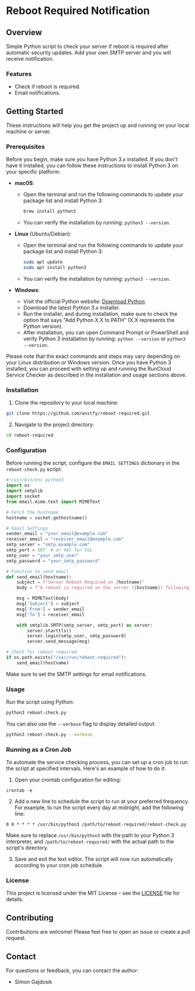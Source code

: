 # Reboot Required Notification

## Overview

Simple Python script to check your server if reboot is required after automatic security updates. Add your own SMTP server and you will receive notification.

### Features

- Check if reboot is required.
- Email notifications.

## Getting Started

These instructions will help you get the project up and running on your local machine or server.

### Prerequisites

Before you begin, make sure you have Python 3.x installed. If you don't have it installed, you can follow these instructions to install Python 3 on your specific platform:

- **macOS**:
  - Open the terminal and run the following commands to update your package list and install Python 3:
    ```bash
    brew install python3
    ```
  - You can verify the installation by running: `python3 --version`.

- **Linux** (Ubuntu/Debian):
  - Open the terminal and run the following commands to update your package list and install Python 3:
    ```bash
    sudo apt update
    sudo apt install python3
    ```
  - You can verify the installation by running: `python3 --version`.

- **Windows**:
  - Visit the official Python website: [Download Python](https://www.python.org/downloads/windows/).
  - Download the latest Python 3.x installer.
  - Run the installer, and during installation, make sure to check the option that says "Add Python X.X to PATH" (X.X represents the Python version).
  - After installation, you can open Command Prompt or PowerShell and verify Python 3 installation by running: `python --version` or `python3 --version`.

Please note that the exact commands and steps may vary depending on your Linux distribution or Windows version. Once you have Python 3 installed, you can proceed with setting up and running the RunCloud Service Checker as described in the installation and usage sections above.


### Installation

1. Clone the repository to your local machine:

```bash
git clone https://github.com/wnstfy/reboot-required.git
```

2. Navigate to the project directory:

```bash
cd reboot-required
```

### Configuration

Before running the script, configure the `EMAIL SETTINGS` dictionary in the `reboot-check.py` script:

```python
#!/usr/bin/env python3
import os
import smtplib
import socket
from email.mime.text import MIMEText

# Fetch the hostname
hostname = socket.gethostname()

# Email Settings
sender_email = "your_email@example.com"
receiver_email = "receiver_email@example.com"
smtp_server = "smtp.example.com"
smtp_port = 587  # or 465 for SSL
smtp_user = "your_smtp_user"
smtp_password = "your_smtp_password"

# Function to send email
def send_email(hostname):
    subject = f"Server Reboot Required on {hostname}"
    body = f"A reboot is required on the server ({hostname}) following an automatic security update."

    msg = MIMEText(body)
    msg['Subject'] = subject
    msg['From'] = sender_email
    msg['To'] = receiver_email

    with smtplib.SMTP(smtp_server, smtp_port) as server:
        server.starttls()
        server.login(smtp_user, smtp_password)
        server.send_message(msg)

# Check for reboot required
if os.path.exists("/var/run/reboot-required"):
    send_email(hostname)
```

Make sure to set the SMTP settings for email notifications.

### Usage

Run the script using Python:

```bash
python3 reboot-check.py
```

You can also use the `--verbose` flag to display detailed output:

```bash
python3 reboot-check.py --verbose
```

### Running as a Cron Job

To automate the service checking process, you can set up a cron job to run the script at specified intervals. Here's an example of how to do it:

1. Open your crontab configuration for editing:

```
crontab -e
```

2. Add a new line to schedule the script to run at your preferred frequency. For example, to run the script every day at midnight, add the following line:

```
0 0 * * * * /usr/bin/python3 /path/to/reboot-required/reboot-check.py
```

Make sure to replace `/usr/bin/python3` with the path to your Python 3 interpreter, and `/path/to/reboot-required/` with the actual path to the script's directory.

3. Save and exit the text editor. The script will now run automatically according to your cron job schedule.

### License

This project is licensed under the MIT License - see the [LICENSE](LICENSE) file for details.

## Contributing

Contributions are welcome! Please feel free to open an issue or create a pull request.

## Contact

For questions or feedback, you can contact the author:

- Simon Gajdosik
